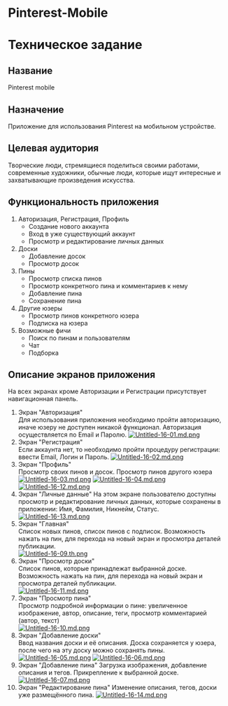 # Pinterest-Mobile
# Техническое задание 

## Название  

Pinterest mobile  

## Назначение  

Приложение для использования Pinterest на мобильном устройстве.  

## Целевая аудитория  

Творческие люди, стремящиеся поделиться своими работами, современные художники, обычные люди, которые ищут интересные и захватывающие произведения искусства.  

## Функциональность приложения  

1. Авторизация, Регистрация, Профиль  
	- Создание нового аккаунта  
	- Вход в уже существующий аккаунт  
	- Просмотр и редактирование личных данных  
2. Доски 
	- Добавление досок  
	- Просмотр досок 
3. Пины  
	- Просмотр списка пинов
	- Просмотр конкретного пина и комментариев к нему  
	- Добавление пина  
	- Сохранение пина 
4. Другие юзеры  
	- Просмотр пинов конкретного юзера
	- Подписка на юзера
5. Возможные фичи
	- Поиск по пинам и пользователям  
	- Чат  
	- Подборка  

## Описание экранов приложения

На всех экранах кроме Авторизации и Регистрации присутствует навигационная панель.  

1. Экран "Авторизация"  
	Для использования приложения необходимо пройти авторизацию, иначе юзеру не доступен никакой функционал. Авторизация осуществляется по Email и Паролю.
	[![Untitled-16-01.md.png](https://s8.wampi.ru/2020/03/23/Untitled-16-01.md.png)](https://wampi.ru/image/691shWw)
2. Экран "Регистрация"  
	Если аккаунта нет, то необходимо пройти процедуру регистрации: ввести Email, Логин и Пароль.
	[![Untitled-16-02.md.png](https://s8.wampi.ru/2020/03/23/Untitled-16-02.md.png)](https://wampi.ru/image/691sPxs)
3. Экран "Профиль"  
	Просмотр своих пинов и досок. Просмотр пинов другого юзера
	[![Untitled-16-03.md.png](https://s9.wampi.ru/2020/03/23/Untitled-16-03.md.png)](https://wampi.ru/image/691qpBr)
	[![Untitled-16-04.md.png](https://s9.wampi.ru/2020/03/23/Untitled-16-04.md.png)](https://wampi.ru/image/691qIcV)
	[![Untitled-16-12.md.png](https://i9.wampi.ru/2020/03/23/Untitled-16-12.md.png)](https://wampi.ru/image/691EUhf)
4. Экран "Личные данные"
	На этом экране пользователю доступны просмотр и редактирование личных данных, которые сохранены в приложении: Имя, Фамилия, Никнейм, Статус.
	[![Untitled-16-13.md.png](https://s8.wampi.ru/2020/03/23/Untitled-16-13.md.png)](https://wampi.ru/image/691E2t8)
5. Экран "Главная"  
	Список новых пинов, список пинов с подписок. Возможность нажать на пин, для перехода на новый экран и просмотра деталей публикации.  
	[![Untitled-16-09.th.png](https://s8.wampi.ru/2020/03/23/Untitled-16-09.th.png)](https://wampi.ru/image/691BSvw)
6. Экран "Просмотр доски"   
	Список пинов, которые принадлежат выбранной доске. Возможность нажать на пин, для перехода на новый экран и просмотра деталей публикации.  
	[![Untitled-16-11.md.png](https://s9.wampi.ru/2020/03/23/Untitled-16-11.md.png)](https://wampi.ru/image/691EF2O)
7. Экран "Просмотр пина"  
	Просмотр подробной информации о пине: увеличенное изображение, автор, описание, теги, просмотр комментарией (автор, текст)  
	[![Untitled-16-10.md.png](https://s8.wampi.ru/2020/03/23/Untitled-16-10.md.png)](https://wampi.ru/image/691Evpq)
8. Экран "Добавление доски"  
	Ввод названия доски и её описания. Доска сохраняется у юзера, после чего на эту доску можно сохранять пины.  
	[![Untitled-16-05.md.png](https://s9.wampi.ru/2020/03/23/Untitled-16-05.md.png)](https://wampi.ru/image/691B5Dq)
	[![Untitled-16-06.md.png](https://i9.wampi.ru/2020/03/23/Untitled-16-06.md.png)](https://wampi.ru/image/691Binc)
9. Экран "Добавление пина"
	Загрузка изображения, добавление описания и тегов. Прикрепление к выбранной доске.
	[![Untitled-16-07.md.png](https://s8.wampi.ru/2020/03/23/Untitled-16-07.md.png)](https://wampi.ru/image/691BfSg)
10. Экран "Редактирование пина"
	Изменение описания, тегов, доски уже размещённого пина.
	[![Untitled-16-14.md.png](https://s9.wampi.ru/2020/03/23/Untitled-16-14.md.png)](https://wampi.ru/image/691Ep6I)

	
